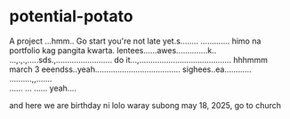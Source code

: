 # potential-potato
A project
...hmm..
Go start you're not late yet.s........
.............
himo na portfolio kag pangita kwarta. lentees......awes..............k..
...,.,.,.....sds.,.........................
do it...,.........................................
 hhhmmm march 3 eeendss..yeah......................................
 sighees..ea............
 <br>..........,,.......
 <br>......
...
......
 yeah....

 and here we are birthday ni lolo waray subong may 18, 2025, go to church
<!-- I will start today freelancing and VA help meqq....

help me help me helpppp.....

mashed potato
heyy

hello. s.
